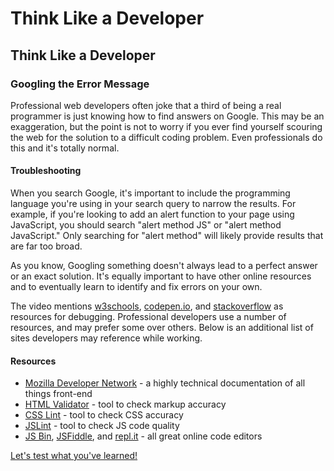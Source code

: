 # Think Like a Developer

## Think Like a Developer

### Googling the Error Message

Professional web developers often joke that a third of being a real programmer is just knowing how to find answers on Google. This may be an exaggeration, but the point is not to worry if you ever find yourself scouring the web for the solution to a difficult coding problem. Even professionals do this and it's totally normal.

#### Troubleshooting

When you search Google, it's important to include the programming language you're using in your search query to narrow the results. For example, if you're looking to add an alert function to your page using JavaScript, you should search "alert method JS" or "alert method JavaScript." Only searching for "alert method" will likely provide results that are far too broad.

As you know, Googling something doesn't always lead to a perfect answer or an exact solution. It's equally important to have other online resources and to eventually learn to identify and fix errors on your own.

The video mentions [w3schools](http://www.w3schools.com/), [codepen.io](http://codepen.io/), and [stackoverflow](http://stackoverflow.com/) as resources for debugging. Professional developers use a number of resources, and may prefer some over others. Below is an additional list of sites developers may reference while working.

#### Resources

* [Mozilla Developer Network](https://developer.mozilla.org/en-US/) - a highly technical documentation of all things front-end
* [HTML Validator](https://validator.w3.org/) - tool to check markup accuracy
* [CSS Lint](http://csslint.net/) - tool to check CSS accuracy
* [JSLint](http://jslint.com/) - tool to check JS code quality
* [JS Bin](https://jsbin.com/?html,css,output), [JSFiddle](https://jsfiddle.net/), and [repl.it](https://repl.it/) - all great online code editors

[Let's test what you've learned!](developer-foundations-quiz.md)

